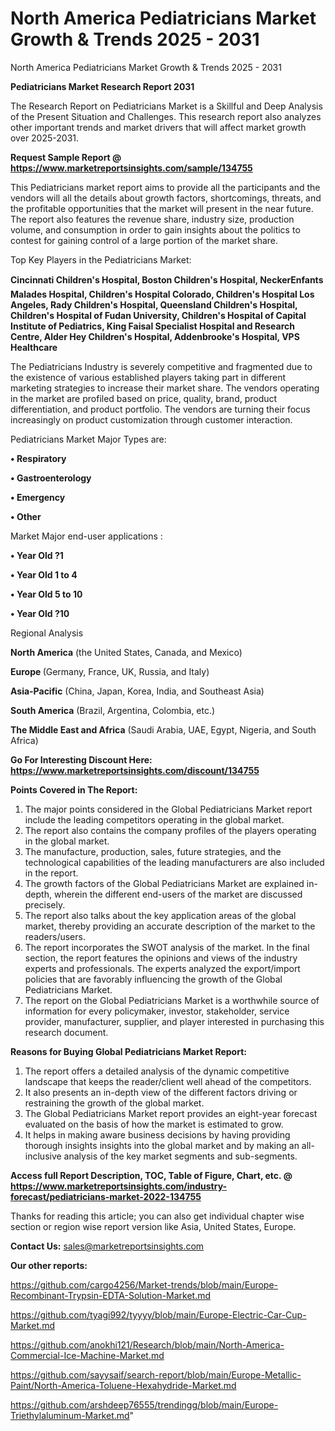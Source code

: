 # North America Pediatricians Market Growth & Trends 2025 - 2031
North America Pediatricians Market Growth & Trends 2025 - 2031

<strong>Pediatricians Market Research Report 2031</strong>

The Research Report on Pediatricians Market is a Skillful and Deep Analysis of the Present Situation and Challenges. This research report also analyzes other important trends and market drivers that will affect market growth over 2025-2031.

<strong>Request Sample Report @ <a href=https://www.marketreportsinsights.com/sample/134755>https://www.marketreportsinsights.com/sample/134755</a></strong>

This Pediatricians market report aims to provide all the participants and the vendors will all the details about growth factors, shortcomings, threats, and the profitable opportunities that the market will present in the near future. The report also features the revenue share, industry size, production volume, and consumption in order to gain insights about the politics to contest for gaining control of a large portion of the market share.

Top Key Players in the Pediatricians Market:

<strong>Cincinnati Children's Hospital, Boston Children's Hospital, NeckerEnfants Malades Hospital, Children's Hospital Colorado, Children's Hospital Los Angeles, Rady Children's Hospital, Queensland Children's Hospital, Children's Hospital of Fudan University, Children's Hospital of Capital Institute of Pediatrics, King Faisal Specialist Hospital and Research Centre, Alder Hey Children's Hospital, Addenbrooke's Hospital, VPS Healthcare</strong>

The Pediatricians Industry is severely competitive and fragmented due to the existence of various established players taking part in different marketing strategies to increase their market share. The vendors operating in the market are profiled based on price, quality, brand, product differentiation, and product portfolio. The vendors are turning their focus increasingly on product customization through customer interaction.

Pediatricians Market Major Types are:

<strong>• Respiratory

• Gastroenterology

• Emergency

• Other</strong>

Market Major end-user applications :

<strong>• Year Old ?1

• Year Old 1 to 4

• Year Old 5 to 10

• Year Old ?10</strong>

Regional Analysis

</u><strong><b>North America</b></strong> (the United States, Canada, and Mexico)

<strong><b>Europe </b></strong>(Germany, France, UK, Russia, and Italy)

<strong><b>Asia-Pacific</b></strong> (China, Japan, Korea, India, and Southeast Asia)

<strong><b>South America</b></strong> (Brazil, Argentina, Colombia, etc.)

<strong><b>The Middle East and Africa</b></strong> (Saudi Arabia, UAE, Egypt, Nigeria, and South Africa)

<strong>Go For Interesting Discount Here: <a href=https://www.marketreportsinsights.com/discount/134755>https://www.marketreportsinsights.com/discount/134755</a></strong>

<strong>Points Covered in The Report:</strong>
<ol>
  <li>The major points considered in the Global Pediatricians Market report include the leading competitors operating in the global market.</li>
  <li>The report also contains the company profiles of the players operating in the global market.</li>
  <li>The manufacture, production, sales, future strategies, and the technological capabilities of the leading manufacturers are also included in the report.</li>
  <li>The growth factors of the Global Pediatricians Market are explained in-depth, wherein the different end-users of the market are discussed precisely.</li>
  <li>The report also talks about the key application areas of the global market, thereby providing an accurate description of the market to the readers/users.</li>
  <li>The report incorporates the SWOT analysis of the market. In the final section, the report features the opinions and views of the industry experts and professionals. The experts analyzed the export/import policies that are favorably influencing the growth of the Global Pediatricians Market.</li>
  <li>The report on the Global Pediatricians Market is a worthwhile source of information for every policymaker, investor, stakeholder, service provider, manufacturer, supplier, and player interested in purchasing this research document.</li>
</ol>
<strong>Reasons for Buying Global Pediatricians Market Report:</strong>

<ol>
  <li>The report offers a detailed analysis of the dynamic competitive landscape that keeps the reader/client well ahead of the competitors.</li>
  <li>It also presents an in-depth view of the different factors driving or restraining the growth of the global market.</li>
  <li>The Global Pediatricians Market report provides an eight-year forecast evaluated on the basis of how the market is estimated to grow.</li>
  <li>It helps in making aware business decisions by having providing thorough insights insights into the global market and by making an all-inclusive analysis of the key market segments and sub-segments.</li>
</ol>
<strong>Access full Report Description, TOC, Table of Figure, Chart, etc. @ <a href=https://www.marketreportsinsights.com/industry-forecast/pediatricians-market-2022-134755>https://www.marketreportsinsights.com/industry-forecast/pediatricians-market-2022-134755</a></strong>


Thanks for reading this article; you can also get individual chapter wise section or region wise report version like Asia, United States, Europe.

<strong>Contact Us:</strong>
sales@marketreportsinsights.com

<strong>Our other reports:</strong>

<a href=https://github.com/cargo4256/Market-trends/blob/main/Europe-Recombinant-Trypsin-EDTA-Solution-Market.md>https://github.com/cargo4256/Market-trends/blob/main/Europe-Recombinant-Trypsin-EDTA-Solution-Market.md</a>

<a href=https://github.com/tyagi992/tyyyy/blob/main/Europe-Electric-Car-Cup-Market.md>https://github.com/tyagi992/tyyyy/blob/main/Europe-Electric-Car-Cup-Market.md</a>

<a href=https://github.com/anokhi121/Research/blob/main/North-America-Commercial-Ice-Machine-Market.md>https://github.com/anokhi121/Research/blob/main/North-America-Commercial-Ice-Machine-Market.md</a>

<a href=https://github.com/sayysaif/search-report/blob/main/Europe-Metallic-Paint/North-America-Toluene-Hexahydride-Market.md>https://github.com/sayysaif/search-report/blob/main/Europe-Metallic-Paint/North-America-Toluene-Hexahydride-Market.md</a>

<a href=https://github.com/arshdeep76555/trendingg/blob/main/Europe-Triethylaluminum-Market.md>https://github.com/arshdeep76555/trendingg/blob/main/Europe-Triethylaluminum-Market.md</a>"
